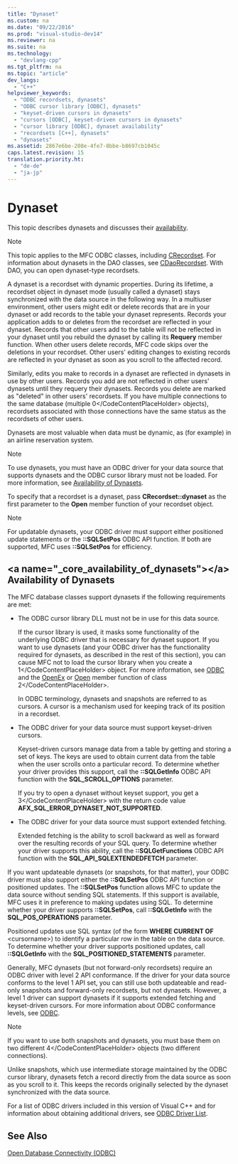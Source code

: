 ```yaml
---
title: "Dynaset"
ms.custom: na
ms.date: "09/22/2016"
ms.prod: "visual-studio-dev14"
ms.reviewer: na
ms.suite: na
ms.technology: 
  - "devlang-cpp"
ms.tgt_pltfrm: na
ms.topic: "article"
dev_langs: 
  - "C++"
helpviewer_keywords: 
  - "ODBC recordsets, dynasets"
  - "ODBC cursor library [ODBC], dynasets"
  - "keyset-driven cursors in dynasets"
  - "cursors [ODBC], keyset-driven cursors in dynasets"
  - "cursor library [ODBC], dynaset availability"
  - "recordsets [C++], dynasets"
  - "dynasets"
ms.assetid: 2867e6be-208e-4fe7-8bbe-b8697cb1045c
caps.latest.revision: 15
translation.priority.ht: 
  - "de-de"
  - "ja-jp"
---
```

# Dynaset
This topic describes dynasets and discusses their [availability](#_core_availability_of_dynasets).  
  
> [!NOTE]
>  This topic applies to the MFC ODBC classes, including [CRecordset](../vs140/crecordset-class.md). For information about dynasets in the DAO classes, see [CDaoRecordset](../vs140/cdaorecordset-class.md). With DAO, you can open dynaset-type recordsets.  
  
 A dynaset is a recordset with dynamic properties. During its lifetime, a recordset object in dynaset mode (usually called a dynaset) stays synchronized with the data source in the following way. In a multiuser environment, other users might edit or delete records that are in your dynaset or add records to the table your dynaset represents. Records your application adds to or deletes from the recordset are reflected in your dynaset. Records that other users add to the table will not be reflected in your dynaset until you rebuild the dynaset by calling its **Requery** member function. When other users delete records, MFC code skips over the deletions in your recordset. Other users' editing changes to existing records are reflected in your dynaset as soon as you scroll to the affected record.  
  
 Similarly, edits you make to records in a dynaset are reflected in dynasets in use by other users. Records you add are not reflected in other users' dynasets until they requery their dynasets. Records you delete are marked as "deleted" in other users' recordsets. If you have multiple connections to the same database (multiple <CodeContentPlaceHolder>0\</CodeContentPlaceHolder> objects), recordsets associated with those connections have the same status as the recordsets of other users.  
  
 Dynasets are most valuable when data must be dynamic, as (for example) in an airline reservation system.  
  
> [!NOTE]
>  To use dynasets, you must have an ODBC driver for your data source that supports dynasets and the ODBC cursor library must not be loaded. For more information, see [Availability of Dynasets](#_core_availability_of_dynasets).  
  
 To specify that a recordset is a dynaset, pass **CRecordset::dynaset** as the first parameter to the **Open** member function of your recordset object.  
  
> [!NOTE]
>  For updatable dynasets, your ODBC driver must support either positioned update statements or the **::SQLSetPos** ODBC API function. If both are supported, MFC uses **::SQLSetPos** for efficiency.  
  
##  \<a name="_core_availability_of_dynasets">\</a> Availability of Dynasets  
 The MFC database classes support dynasets if the following requirements are met:  
  
-   The ODBC cursor library DLL must not be in use for this data source.  
  
     If the cursor library is used, it masks some functionality of the underlying ODBC driver that is necessary for dynaset support. If you want to use dynasets (and your ODBC driver has the functionality required for dynasets, as described in the rest of this section), you can cause MFC not to load the cursor library when you create a <CodeContentPlaceHolder>1\</CodeContentPlaceHolder> object. For more information, see [ODBC](../vs140/odbc-basics.md) and the [OpenEx](../vs140/cdatabase--openex.md) or [Open](../vs140/cdatabase--open.md) member function of class <CodeContentPlaceHolder>2\</CodeContentPlaceHolder>.  
  
     In ODBC terminology, dynasets and snapshots are referred to as cursors. A cursor is a mechanism used for keeping track of its position in a recordset.  
  
-   The ODBC driver for your data source must support keyset-driven cursors.  
  
     Keyset-driven cursors manage data from a table by getting and storing a set of keys. The keys are used to obtain current data from the table when the user scrolls onto a particular record. To determine whether your driver provides this support, call the **::SQLGetInfo** ODBC API function with the **SQL_SCROLL_OPTIONS** parameter.  
  
     If you try to open a dynaset without keyset support, you get a <CodeContentPlaceHolder>3\</CodeContentPlaceHolder> with the return code value **AFX_SQL_ERROR_DYNASET_NOT_SUPPORTED**.  
  
-   The ODBC driver for your data source must support extended fetching.  
  
     Extended fetching is the ability to scroll backward as well as forward over the resulting records of your SQL query. To determine whether your driver supports this ability, call the **::SQLGetFunctions** ODBC API function with the **SQL_API_SQLEXTENDEDFETCH** parameter.  
  
 If you want updateable dynasets (or snapshots, for that matter), your ODBC driver must also support either the **::SQLSetPos** ODBC API function or positioned updates. The **::SQLSetPos** function allows MFC to update the data source without sending SQL statements. If this support is available, MFC uses it in preference to making updates using SQL. To determine whether your driver supports **::SQLSetPos**, call **::SQLGetInfo** with the **SQL_POS_OPERATIONS** parameter.  
  
 Positioned updates use SQL syntax (of the form **WHERE CURRENT OF** \<cursorname>) to identify a particular row in the table on the data source. To determine whether your driver supports positioned updates, call **::SQLGetInfo** with the **SQL_POSITIONED_STATEMENTS** parameter.  
  
 Generally, MFC dynasets (but not forward-only recordsets) require an ODBC driver with level 2 API conformance. If the driver for your data source conforms to the level 1 API set, you can still use both updateable and read-only snapshots and forward-only recordsets, but not dynasets. However, a level 1 driver can support dynasets if it supports extended fetching and keyset-driven cursors. For more information about ODBC conformance levels, see [ODBC](../vs140/odbc-basics.md).  
  
> [!NOTE]
>  If you want to use both snapshots and dynasets, you must base them on two different <CodeContentPlaceHolder>4\</CodeContentPlaceHolder> objects (two different connections).  
  
 Unlike snapshots, which use intermediate storage maintained by the ODBC cursor library, dynasets fetch a record directly from the data source as soon as you scroll to it. This keeps the records originally selected by the dynaset synchronized with the data source.  
  
 For a list of ODBC drivers included in this version of Visual C++ and for information about obtaining additional drivers, see [ODBC Driver List](../vs140/odbc-driver-list.md).  
  
## See Also  
 [Open Database Connectivity (ODBC)](../vs140/open-database-connectivity--odbc-.md)
